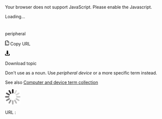 Your browser does not support JavaScript. Please enable the Javascript.

Loading...

# 

peripheral

![Copy URL](peripheral_files/Copy.png)
Copy URL

![Download](peripheral_files/Download.png)

Download topic

Don't use as a noun. Use *peripheral device* or a more specific term instead.

See also [](https://worldready.cloudapp.net/Styleguide/Read?id=2700&topicid=26597)[Computer and device term collection](https://worldready.cloudapp.net/Styleguide/Read?id=2700&topicid=26597)

![In progress](peripheral_files/activity-large.gif)

URL :
